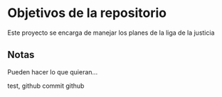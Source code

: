 # Objetivos de la repositorio

Este proyecto se encarga de manejar los planes de la liga de la justicia


## Notas
Pueden hacer lo que quieran...


test, github commit github

